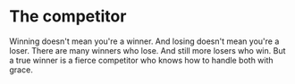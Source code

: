 # The competitor

Winning doesn't mean you're a winner. And losing doesn't mean you're a loser. There are many winners who lose. And still more losers who win. But a true winner is a fierce competitor who knows how to handle both with grace.

